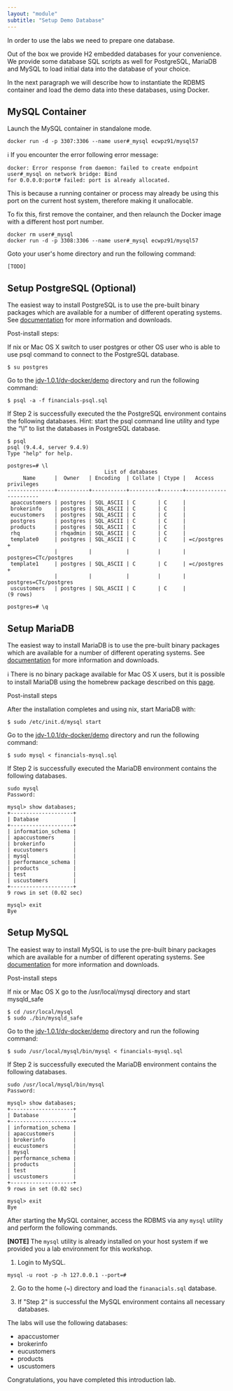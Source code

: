 ```yaml
---
layout: "module"
subtitle: "Setup Demo Database"
---
```


In order to use the labs we need to prepare one database.

Out of the box we provide H2 embedded databases for your convenience. We provide some database SQL scripts as well for PostgreSQL, MariaDB and MySQL to load initial data into the database of your choice.

In the next paragraph we will describe how to instantiate the RDBMS container and load the demo data into these databases, using Docker.

## MySQL Container

Launch the MySQL container in standalone mode.

```
docker run -d -p 3307:3306 --name user#_mysql ecwpz91/mysql57
```

:information_source: If you encounter the error following error message:

```
docker: Error response from daemon: failed to create endpoint user#_mysql on network bridge: Bind
for 0.0.0.0:port# failed: port is already allocated.
```

This is because a running container or process may already be using this port on the current host system, therefore making it unallocable.

To fix this, first remove the container, and then relaunch the Docker image with a different host port number.

```
docker rm user#_mysql
docker run -d -p 3308:3306 --name user#_mysql ecwpz91/mysql57
```

Goto your user's home directory and run the following command:

```
[TODO]
```

## Setup PostgreSQL (Optional)

The easiest way to install PostgreSQL is to use the pre-built binary packages which are available for a number of different operating systems. See [documentation](http://bit.ly/2cD7Pen) for more information and downloads.

Post-install steps:

If nix or Mac OS X switch to user postgres or other OS user who is able to use psql command to connect to the PostgreSQL database.

```
$ su postgres
```

Go to the [jdv-1.0.1/dv-docker/demo](http://bit.ly/2d88sxE) directory and run the following command:

```
$ psql -a -f financials-psql.sql
```

If Step 2 is successfully executed the the PostgreSQL environment contains the following databases. Hint: start the psql command line utility and type the “\l” to list the databases in PostgreSQL database.

```
$ psql
psql (9.4.4, server 9.4.9)
Type "help" for help.

postgres=# \l
                               List of databases
     Name      |  Owner   | Encoding  | Collate | Ctype |   Access privileges
---------------+----------+-----------+---------+-------+-----------------------
 apaccustomers | postgres | SQL_ASCII | C       | C     |
 brokerinfo    | postgres | SQL_ASCII | C       | C     |
 eucustomers   | postgres | SQL_ASCII | C       | C     |
 postgres      | postgres | SQL_ASCII | C       | C     |
 products      | postgres | SQL_ASCII | C       | C     |
 rhq           | rhqadmin | SQL_ASCII | C       | C     |
 template0     | postgres | SQL_ASCII | C       | C     | =c/postgres          +
               |          |           |         |       | postgres=CTc/postgres
 template1     | postgres | SQL_ASCII | C       | C     | =c/postgres          +
               |          |           |         |       | postgres=CTc/postgres
 uscustomers   | postgres | SQL_ASCII | C       | C     |
(9 rows)

postgres=# \q
```

## Setup MariaDB

The easiest way to install MariaDB is to use the pre-built binary packages which are available for a number of different operating systems. See [documentation](http://bit.ly/2d5TJjG) for more information and downloads.

:information_source: There is no binary package available for Mac OS X users, but it is possible to install MariaDB using the homebrew package described on this [page](http://bit.ly/2dswq6M).

Post-install steps

After the installation completes and using nix, start MariaDB with:

```
$ sudo /etc/init.d/mysql start
```

Go to the [jdv-1.0.1/dv-docker/demo](http://bit.ly/2d88sxE) directory and run the following command:

```
$ sudo mysql < financials-mysql.sql
```

If Step 2 is successfully executed the MariaDB environment contains the following databases.

```
sudo mysql
Password:

mysql> show databases;
+--------------------+
| Database           |
+--------------------+
| information_schema |
| apaccustomers      |
| brokerinfo         |
| eucustomers        |
| mysql              |
| performance_schema |
| products           |
| test               |
| uscustomers        |
+--------------------+
9 rows in set (0.02 sec)

mysql> exit
Bye
```

## Setup MySQL

The easiest way to install MySQL is to use the pre-built binary packages which are available for a number of different operating systems. See [documentation](http://bit.ly/2cCEoUL) for more information and downloads.

Post-install steps

If nix or Mac OS X go to the /usr/local/mysql directory and start mysqld_safe

```
$ cd /usr/local/mysql
$ sudo ./bin/mysqld_safe
```

Go to the [jdv-1.0.1/dv-docker/demo](http://bit.ly/2d88sxE) directory and run the following command:

```
$ sudo /usr/local/mysql/bin/mysql < financials-mysql.sql
```

If Step 2 is successfully executed the MariaDB environment contains the following databases.

```
sudo /usr/local/mysql/bin/mysql
Password:

mysql> show databases;
+--------------------+
| Database           |
+--------------------+
| information_schema |
| apaccustomers      |
| brokerinfo         |
| eucustomers        |
| mysql              |
| performance_schema |
| products           |
| test               |
| uscustomers        |
+--------------------+
9 rows in set (0.02 sec)

mysql> exit
Bye
```

After starting the MySQL container, access the RDBMS via any `mysql` utility and perform the following commands.

**[NOTE]** The `mysql` utility is already installed on your host system if we provided you a lab environment for this workshop.

1. Login to MySQL.

```
mysql -u root -p -h 127.0.0.1 --port=#
```

2. Go to the home (~) directory and load the `finanacials.sql` database.

3. If "Step 2" is successful the MySQL environment contains all necessary databases.

The labs will use the following databases:

- apaccustomer
- brokerinfo
- eucustomers
- products
- uscustomers

Congratulations, you have completed this introduction lab.
